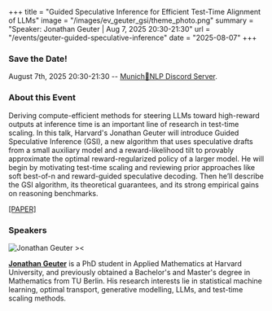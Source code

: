 +++
title = "Guided Speculative Inference for Efficient Test-Time Alignment of LLMs"
image = "/images/ev_geuter_gsi/theme_photo.png"
summary = "Speaker: Jonathan Geuter | Aug 7, 2025 20:30-21:30"
url = "/events/geuter-guided-speculative-inference"
date = "2025-08-07"
+++


### Save the Date!
August 7th, 2025 20:30-21:30 -- [Munich🥨NLP Discord Server](https://discord.gg/qEcmhgGu43?event=1392427519025872907).



### About this Event

Deriving compute-efficient methods for steering LLMs toward high-reward outputs at inference time is an important line of research in test-time scaling. In this talk, Harvard's Jonathan Geuter will introduce Guided Speculative Inference (GSI), a new algorithm that uses speculative drafts from a small auxiliary model and a reward-likelihood tilt to provably approximate the optimal reward-regularized policy of a larger model. He will begin by motivating test-time scaling and reviewing prior approaches like soft best-of-n and reward-guided speculative decoding. Then he’ll describe the GSI algorithm, its theoretical guarantees, and its strong empirical gains on reasoning benchmarks.

[[PAPER]](https://arxiv.org/abs/2506.04118)


### Speakers

![Jonathan Geuter ><](https://media.licdn.com/dms/image/v2/C5603AQEJVjhuSqDRCg/profile-displayphoto-shrink_200_200/profile-displayphoto-shrink_200_200/0/1611680956620?e=1758153600&v=beta&t=8tzzJzF16weZvsrZ4iJcAgy77WpN_G39xP89uRq8jlI)

[**Jonathan Geuter**](https://www.linkedin.com/in/jonathan-geuter/)  is a PhD student in Applied Mathematics at Harvard University, and previously obtained a Bachelor's and Master's degree in Mathematics from TU Berlin.
His research interests lie in statistical machine learning, optimal transport, generative modelling, LLMs, and test-time scaling methods.
